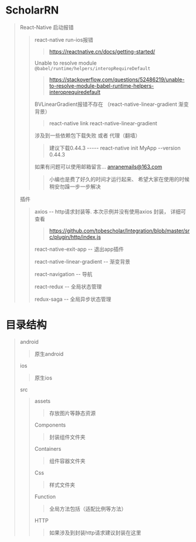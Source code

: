 # ScholarRN
> React-Native 启动报错
>>  react-native run-ios报错
>>> https://reactnative.cn/docs/getting-started/
>>
>> Unable to resolve module `@babel/runtime/helpers/interopRequireDefault`
>>> https://stackoverflow.com/questions/52486219/unable-to-resolve-module-babel-runtime-helpers-interoprequiredefault
>>
>> BVLinearGradient报错不存在 （react-native-linear-gradient 渐变背景）
>>> react-native link react-native-linear-gradient
>>
>> 涉及到一些依赖包下载失败 或者 代理（翻墙）
>>> 建议下载0.44.3  -----  react-native init MyApp --version 0.44.3
>>
>> 如果有问题可以使用邮箱留言... anranemails@163.com
>>> 小编也是费了好久的时间才运行起来、 希望大家在使用的时候稍安勿躁一步一步解决
>
> 插件
>> axios -- http请求封装等. 本次示例并没有使用axios 封装， 详细可查看
>>> https://github.com/tobescholar/Integration/blob/master/src/plugin/http/index.js
>>
>> react-native-exit-app -- 退出app插件
>>
>> react-native-linear-gradient -- 渐变背景
>> 
>> react-navigation -- 导航
>> 
>> react-redux -- 全局状态管理
>>
>> redux-saga -- 全局异步状态管理
>>
# 目录结构
> android
>> 原生android
>
> ios
>> 原生ios
>
> src
>> assets
>>> 存放图片等静态资源
>> 
>> Components
>>> 封装组件文件夹
>> 
>> Containers
>>> 组件容器文件夹
>>
>> Css
>>> 样式文件夹
>>
>> Function
>>> 全局方法包括（适配比例等方法）
>>
>> HTTP
>>> 如果涉及到封装http请求建议封装在这里

